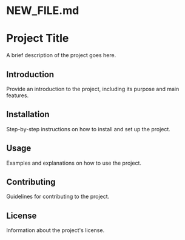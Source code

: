 # NEW_FILE.md

# Project Title

A brief description of the project goes here.

## Introduction

Provide an introduction to the project, including its purpose and main features.

## Installation

Step-by-step instructions on how to install and set up the project.

## Usage

Examples and explanations on how to use the project.

## Contributing

Guidelines for contributing to the project.

## License

Information about the project's license.

